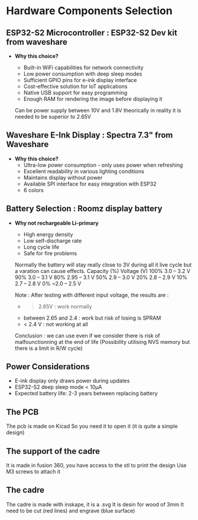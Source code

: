 # Hardware Components Selection

## ESP32-S2 Microcontroller : ESP32-S2 Dev kit from waveshare
- **Why this choice?**
  - Built-in WiFi capabilities for network connectivity
  - Low power consumption with deep sleep modes
  - Sufficient GPIO pins for e-ink display interface
  - Cost-effective solution for IoT applications
  - Native USB support for easy programming
  - Enough RAM for rendering the image before displaying it

  Can be power supply between 10V and 1.8V theorically in reality it is needed to be superior to 2.65V

## Waveshare E-Ink Display : Spectra 7.3" from Waveshare
- **Why this choice?**
  - Ultra-low power consumption - only uses power when refreshing
  - Excellent readability in various lighting conditions
  - Maintains display without power
  - Available SPI interface for easy integration with ESP32
  - 6 colors 

## Battery Selection : Roomz display battery
- **Why not rechargeable Li-primary**
  - High energy density
  - Low self-discharge rate
  - Long cycle life
  - Safe for fire problems

  Normally the battery will stay really close to 3V during all it live cycle but a varation can cause effects.
  Capacity (%)	Voltage (V)
  100%	        3.0 – 3.2 V
  90%	          3.0 – 3.1 V
  80%	          2.95 – 3.1 V
  50%	          2.9 – 3.0 V
  20%	          2.8 – 2.9 V
  10%	          2.7 – 2.8 V
  0%          	~2.0 – 2.5 V

  Note : After testing with different input voltage, the results are : 
  - > 2.65V : work normally
  - between 2.65 and 2.4 : work but risk of losing is SPRAM
  - < 2.4 V : not working at all

  Conclusion : we can use even if we consider there is risk of malfounctionning at the end of life
  (Possibility utilising NVS memory but there is a limit in R/W cycle)

## Power Considerations
- E-ink display only draws power during updates
- ESP32-S2 deep sleep mode < 10µA
- Expected battery life: 2-3 years between replacing battery


## The PCB 

The pcb is made on Kicad
So you need it to open it (it is quite a simple design)

## The support of the cadre 

It is made in fusion 360, you have access to the stl to print the design
Use M3 screws to attach it

## The cadre

The cadre is made with inskape, it is a .svg
It is desin for wood of 3mm
It need to be cut (red lines) and engrave (blue surface)